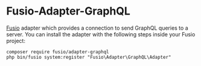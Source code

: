 Fusio-Adapter-GraphQL
=====

[Fusio] adapter which provides a connection to send GraphQL queries to a server.
You can install the adapter with the following steps inside your Fusio project:

    composer require fusio/adapter-graphql
    php bin/fusio system:register "Fusio\Adapter\GraphQL\Adapter"

[Fusio]: https://www.fusio-project.org/

